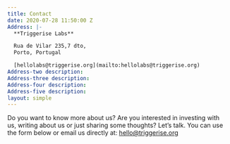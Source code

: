 ```yaml
---
title: Contact
date: 2020-07-28 11:50:00 Z
Address: |-
  **Triggerise Labs**

  Rua de Vilar 235,7 dto,
  Porto, Portugal

  [hellolabs@triggerise.org](mailto:hellolabs@triggerise.org)
Address-two description: 
Address-three description: 
Address-four description: 
Address-five description: 
layout: simple
---
```


Do you want to know more about us? Are you interested in investing with us, writing about us or just sharing some thoughts? Let’s talk. You can use the form below or email us directly at: [hello@triggerise.org](mailto:hello@triggerise.org)